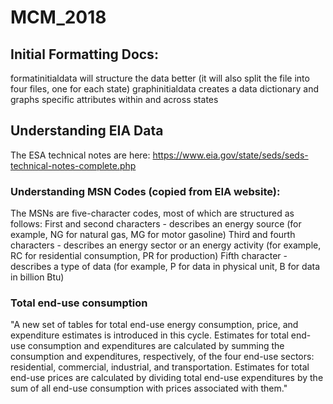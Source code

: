 # MCM_2018

## Initial Formatting Docs:
formatinitialdata will structure the data better (it will also split the file into four files, one for each state)
graphinitialdata creates a data dictionary and graphs specific attributes within and across states

## Understanding EIA Data

The ESA technical notes are here: https://www.eia.gov/state/seds/seds-technical-notes-complete.php

### Understanding MSN Codes (copied from EIA website):
The MSNs are five-character codes, most of which are structured as follows:
First and second characters - describes an energy source (for example, NG for natural gas, MG for motor gasoline)
Third and fourth characters - describes an energy sector or an energy activity (for example, RC for residential consumption, PR for production)
Fifth character - describes a type of data (for example, P for data in physical unit, B for data in billion Btu)

### Total end-use consumption
"A new set of tables for total end-use energy consumption, price, and expenditure estimates is introduced in this cycle. Estimates for total end-use consumption and expenditures are calculated by summing the consumption and expenditures, respectively, of the four end-use sectors: residential, commercial, industrial, and transportation. Estimates for total end-use prices are calculated by dividing total end-use expenditures by the sum of all end-use consumption with prices associated with them."

